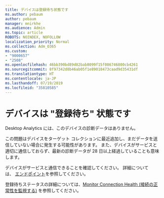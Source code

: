 ```yaml
---
title: デバイスは登録待ち状態です
ms.author: pebaum
author: pebaum
manager: mnirkhe
ms.audience: Admin
ms.topic: article
ROBOTS: NOINDEX, NOFOLLOW
localization_priority: Normal
ms.collection: Adm_O365
ms.custom:
- "9000657"
- "2508"
ms.openlocfilehash: 46bb390bd89d82bab8099f15f086746800cb4261
ms.sourcegitcommit: 8f97342d8b46ab05f1e89018473caad9d35431df
ms.translationtype: HT
ms.contentlocale: ja-JP
ms.lasthandoff: 07/19/2019
ms.locfileid: "35810585"
---
```

# <a name="devices-are-in-awaiting-enrollment-state"></a>デバイスは "登録待ち" 状態です

Desktop Analytics には、このデバイスの診断データはありません。 

この問題はデバイスをターゲット コレクションに最近追加し、まだデータを送信していない場合に発生する可能性があります。 また、デバイスがサービスと適切に通信しておらず、最新の診断データが 28 日以上経過していることも意味します。

デバイスがサービスと通信できることを確認してください。 詳細については、 [エンドポイント](https://docs.microsoft.com/sccm/desktop-analytics/enable-data-sharing#endpoints)を参照してください。

登録待ちステータスの詳細については、[Monitor Connection Health (接続の正常性を監視する)](https://docs.microsoft.com/sccm/desktop-analytics/monitor-connection-health#awaiting-enrollment) を参照してください。